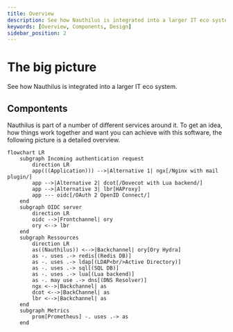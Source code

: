 ```yaml
---
title: Overview
description: See how Nauthilus is integrated into a larger IT eco system
keywords: [Overview, Components, Design]
sidebar_position: 2
---
```

# The big picture

See how Nauthilus is integrated into a larger IT eco system.

## Compontents

Nauthilus is part of a number of different services around it. To get an idea, how things work together and want you can
achieve with this software, the following picture is a detailed overview.

```mermaid
flowchart LR
    subgraph Incoming authentication request
        direction LR
        app(((Application))) -->|Alternative 1| ngx[/Nginx with mail plugin/]
        app -->|Alternative 2| dcot[/Dovecot with Lua backend/]
        app -->|Alternative 3| lbr[HAProxy]
        app --- oidc[/OAuth 2 OpenID Connect/]
    end
    subgraph OIDC server
        direction LR
        oidc -->|Frontchannel| ory
        ory <--> lbr
    end
    subgraph Ressources
        direction LR
        as((Nauthilus)) <-->|Backchannel| ory[Ory Hydra]
        as -. uses .-> redis[(Redis DB)]
        as -. uses .-> ldap[(LDAP<br/>Active Directory)]
        as -. uses .-> sql[(SQL DB)]
        as -. uses .-> lua[(Lua backend)]
        as -. may use .-> dns[(DNS Resolver)]
        ngx <-->|Backchannel| as
        dcot <-->|BackChannel| as
        lbr <-->|Backchannel| as
    end
    subgraph Metrics
        prom[Prometheus] -. uses .-> as
    end
```
